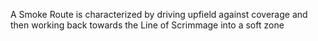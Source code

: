 A Smoke Route is characterized by driving upfield against coverage and then working back towards the Line of Scrimmage into a soft zone